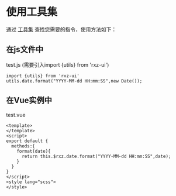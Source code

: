 # 使用工具集

通过 [工具集](/utils) 查找您需要的指令，使用方法如下：

## 在js文件中

test.js (需要引入import {utils} from 'rxz-ui')

```
import {utils} from 'rxz-ui'
utils.date.format("YYYY-MM-dd HH:mm:SS",new Date());
```

## 在Vue实例中

test.vue 

```
<template>
</template>
<script>
export default {
  methods:{
    format(date){
      return this.$rxz.date.format("YYYY-MM-dd HH:mm:SS",date);
    }
  }
}
</script>
<style lang="scss">
</style>
```

